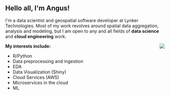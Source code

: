 ## Hello all, I'm Angus!

I'm a data scientist and geospatial software developer at Lynker Technologies. Most of my work revolves around spatial data aggregation, analysis and modeling, but I am open to any and all fields of **data science** and **cloud engineering** work.

<img align="right" src="https://media.giphy.com/media/HknSLLEbzZCoM/giphy.gif">

**My interests include:**
- R/Python
- Data preprocessing and ingestion
- EDA
- Data Visualization (Shiny)
- Cloud Services (AWS)
- Microservices in the cloud
- ML



<!--
**anguswg-ucsb/anguswg-ucsb** is a ✨ _special_ ✨ repository because its `README.md` (this file) appears on your GitHub profile.

Here are some ideas to get you started:

- 🔭 I’m currently working on ...
- 🌱 I’m currently learning ...
- 👯 I’m looking to collaborate on ...
- 🤔 I’m looking for help with ...
- 💬 Ask me about ...
- 📫 How to reach me: ...
- 😄 Pronouns: ...
- ⚡ Fun fact: ...
-->
